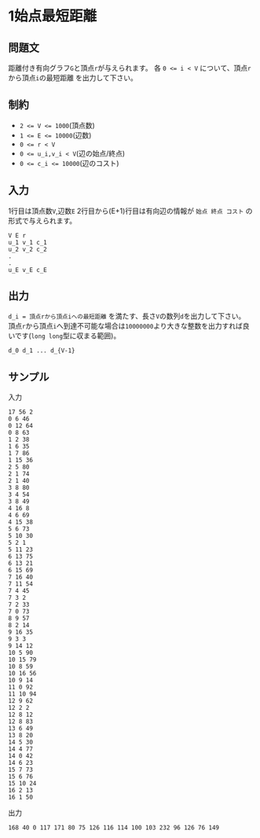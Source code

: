 # 1始点最短距離

## 問題文

距離付き有向グラフ`G`と頂点`r`が与えられます。 各 `0 <= i < V` について、頂点`r`から頂点`i`の最短距離 を出力して下さい。

## 制約

- `2 <= V <= 1000`(頂点数)
- `1 <= E <= 10000`(辺数)
- `0 <= r < V`
- `0 <= u_i,v_i < V`(辺の始点/終点)
- `0 <= c_i <= 10000`(辺のコスト)

## 入力

1行目は頂点数`V`,辺数`E`
2行目から(E+1)行目は有向辺の情報が `始点 終点 コスト` の形式で与えられます。
```
V E r
u_1 v_1 c_1
u_2 v_2 c_2
.
.
u_E v_E c_E
```

## 出力

`d_i = 頂点rから頂点iへの最短距離` を満たす、長さ`V`の数列`d`を出力して下さい。  
頂点`r`から頂点`i`へ到達不可能な場合は`10000000`より大きな整数を出力すれば良いです(`long long`型に収まる範囲)。  
```
d_0 d_1 ... d_{V-1}
```

## サンプル

入力
```
17 56 2
0 6 46
0 12 64
0 8 63
1 2 38
1 6 35
1 7 86
1 15 36
2 5 80
2 1 74
2 1 40
3 8 80
3 4 54
3 8 49
4 16 8
4 6 69
4 15 38
5 6 73
5 10 30
5 2 1
5 11 23
6 13 75
6 13 21
6 15 69
7 16 40
7 11 54
7 4 45
7 3 2
7 2 33
7 0 73
8 9 57
8 2 14
9 16 35
9 3 3
9 14 12
10 5 90
10 15 79
10 8 59
10 16 56
10 9 14
11 0 92
11 10 94
12 9 62
12 2 2
12 8 12
12 8 83
13 6 49
13 8 20
14 5 30
14 4 77
14 0 42
14 6 23
15 7 73
15 6 76
15 10 24
16 2 13
16 1 50
```

出力
```
168 40 0 117 171 80 75 126 116 114 100 103 232 96 126 76 149
```
